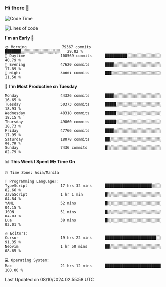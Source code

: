 ### Hi there 👋

<!--START_SECTION:waka-->
![Code Time](http://img.shields.io/badge/Code%20Time-5%2C630%20hrs%2010%20mins-blue)

![Lines of code](https://img.shields.io/badge/From%20Hello%20World%20I%27ve%20Written-119.0%20million%20lines%20of%20code-blue)

**I'm an Early 🐤** 

```text
🌞 Morning                79367 commits       ███████░░░░░░░░░░░░░░░░░░   29.82 % 
🌆 Daytime                108569 commits      ██████████░░░░░░░░░░░░░░░   40.79 % 
🌃 Evening                47620 commits       ████░░░░░░░░░░░░░░░░░░░░░   17.89 % 
🌙 Night                  30601 commits       ███░░░░░░░░░░░░░░░░░░░░░░   11.50 % 
```
📅 **I'm Most Productive on Tuesday** 

```text
Monday                   44326 commits       ████░░░░░░░░░░░░░░░░░░░░░   16.65 % 
Tuesday                  50373 commits       █████░░░░░░░░░░░░░░░░░░░░   18.93 % 
Wednesday                48318 commits       █████░░░░░░░░░░░░░░░░░░░░   18.15 % 
Thursday                 49860 commits       █████░░░░░░░░░░░░░░░░░░░░   18.73 % 
Friday                   47766 commits       ████░░░░░░░░░░░░░░░░░░░░░   17.95 % 
Saturday                 18078 commits       ██░░░░░░░░░░░░░░░░░░░░░░░   06.79 % 
Sunday                   7436 commits        █░░░░░░░░░░░░░░░░░░░░░░░░   02.79 % 
```


📊 **This Week I Spent My Time On** 

```text
🕑︎ Time Zone: Asia/Manila

💬 Programming Languages: 
TypeScript               17 hrs 32 mins      █████████████████████░░░░   82.66 % 
JavaScript               1 hr 1 min          █░░░░░░░░░░░░░░░░░░░░░░░░   04.84 % 
YAML                     52 mins             █░░░░░░░░░░░░░░░░░░░░░░░░   04.15 % 
JSON                     51 mins             █░░░░░░░░░░░░░░░░░░░░░░░░   04.03 % 
Lua                      38 mins             █░░░░░░░░░░░░░░░░░░░░░░░░   03.01 % 

🔥 Editors: 
Cursor                   19 hrs 22 mins      ███████████████████████░░   91.35 % 
Neovim                   1 hr 50 mins        ██░░░░░░░░░░░░░░░░░░░░░░░   08.65 % 

💻 Operating System: 
Mac                      21 hrs 12 mins      █████████████████████████   100.00 % 
```


 Last Updated on 08/10/2024 02:55:58 UTC
<!--END_SECTION:waka-->


<!--
**rad182/rad182** is a ✨ _special_ ✨ repository because its `README.md` (this file) appears on your GitHub profile.

Here are some ideas to get you started:

- 🔭 I’m currently working on ...
- 🌱 I’m currently learning ...
- 👯 I’m looking to collaborate on ...
- 🤔 I’m looking for help with ...
- 💬 Ask me about ...
- 📫 How to reach me: ...
- 😄 Pronouns: ...
- ⚡ Fun fact: ...
-->

